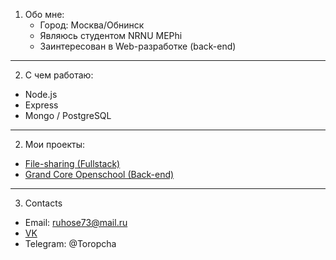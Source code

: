 1.	Обо мне:
    * Город: Москва/Обнинск
    * Являюсь студентом NRNU MEPhi
    * Заинтересован в Web-разработке (back-end)

---
2.  С чем работаю:
*  Node.js
*  Express
*  Mongo / PostgreSQL

---
2.	Мои проекты:
*  [File-sharing (Fullstack)](https://github.com/file-sharing-erp-team/file-sharing)
*  [Grand Core Openschool (Back-end)](https://github.com/grandcore/openschool)

---
3.	Contacts
*  Email: ruhose73@mail.ru 
*  [VK](https://vk.com/chegevarys)
*  Telegram: @Toropcha

